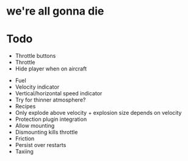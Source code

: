 # we're all gonna die

# Todo
* Throttle buttons
* Throttle
* Hide player when on aircraft
- Fuel
- Velocity indicator
- Vertical/horizontal speed indicator
- Try for thinner atmosphere?
- Recipes
- Only explode above velocity + explosion size depends on velocity
- Protection plugin integration
- Allow mounting
- Dismounting kills throttle
- Friction
- Persist over restarts
- Taxiing